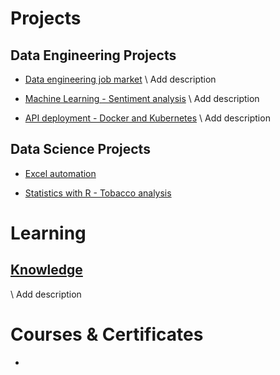 # Projects

## Data Engineering Projects

- [Data engineering job market](https://github.com/FelitaD/job-market-batch)
\\ Add description

- [Machine Learning - Sentiment analysis](https://github.com/FelitaD/sentiment-analysis-notebook/blob/main/Reviews_Final.ipynb)
\\ Add description

- [API deployment - Docker and Kubernetes](https://github.com/FelitaD/sentiment-analysis)
\\ Add description

## Data Science Projects

- [Excel automation](https://github.com/FelitaD/MEDAS-excel-automation)

- [Statistics with R - Tobacco analysis](https://github.com/FelitaD/MEDAS-statistics-R)

# Learning

## [Knowledge](https://github.com/FelitaD/Knowledge)
\\ Add description

# Courses & Certificates

- 